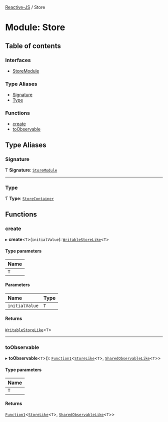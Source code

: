 [Reactive-JS](../README.md) / Store

# Module: Store

## Table of contents

### Interfaces

- [StoreModule](../interfaces/Store.StoreModule.md)

### Type Aliases

- [Signature](Store.md#signature)
- [Type](Store.md#type)

### Functions

- [create](Store.md#create)
- [toObservable](Store.md#toobservable)

## Type Aliases

### Signature

Ƭ **Signature**: [`StoreModule`](../interfaces/Store.StoreModule.md)

___

### Type

Ƭ **Type**: [`StoreContainer`](../interfaces/types.StoreContainer.md)

## Functions

### create

▸ **create**<`T`\>(`initialValue`): [`WritableStoreLike`](../interfaces/types.WritableStoreLike.md)<`T`\>

#### Type parameters

| Name |
| :------ |
| `T` |

#### Parameters

| Name | Type |
| :------ | :------ |
| `initialValue` | `T` |

#### Returns

[`WritableStoreLike`](../interfaces/types.WritableStoreLike.md)<`T`\>

___

### toObservable

▸ **toObservable**<`T`\>(): [`Function1`](functions.md#function1)<[`StoreLike`](../interfaces/types.StoreLike.md)<`T`\>, [`SharedObservableLike`](../interfaces/types.SharedObservableLike.md)<`T`\>\>

#### Type parameters

| Name |
| :------ |
| `T` |

#### Returns

[`Function1`](functions.md#function1)<[`StoreLike`](../interfaces/types.StoreLike.md)<`T`\>, [`SharedObservableLike`](../interfaces/types.SharedObservableLike.md)<`T`\>\>
